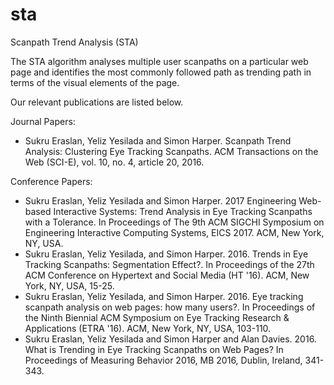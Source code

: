 # sta
Scanpath Trend Analysis (STA)

The STA algorithm analyses multiple user scanpaths on a particular web page and identifies the most commonly followed path as trending path in terms of the visual elements of the page.

Our relevant publications are listed below.

Journal Papers:
- Sukru Eraslan, Yeliz Yesilada and Simon Harper. Scanpath Trend Analysis: Clustering Eye Tracking Scanpaths. ACM Transactions on the Web (SCI-E), vol. 10, no. 4, article 20, 2016.

Conference Papers:
- Sukru Eraslan, Yeliz Yesilada and Simon Harper. 2017 Engineering Web-based Interactive Systems: Trend Analysis in Eye Tracking Scanpaths with a Tolerance. In Proceedings of The 9th ACM SIGCHI Symposium on Engineering Interactive Computing Systems, EICS 2017. ACM, New York, NY, USA.
- Sukru Eraslan, Yeliz Yesilada, and Simon Harper. 2016. Trends in Eye Tracking Scanpaths: Segmentation Effect?. In Proceedings of the 27th ACM Conference on Hypertext and Social Media (HT '16). ACM, New York, NY, USA, 15-25. 
- Sukru Eraslan, Yeliz Yesilada, and Simon Harper. 2016. Eye tracking scanpath analysis on web pages: how many users?. In Proceedings of the Ninth Biennial ACM Symposium on Eye Tracking Research & Applications (ETRA '16). ACM, New York, NY, USA, 103-110.
- Sukru Eraslan, Yeliz Yesilada and Simon Harper and Alan Davies. 2016. What is Trending in Eye Tracking Scanpaths on Web Pages? In Proceedings of Measuring Behavior 2016, MB 2016, Dublin, Ireland, 341-343.
